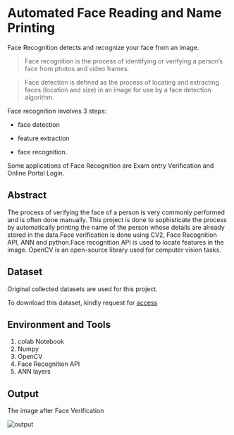# Automated Face Reading and Name Printing
Face Recognition detects and recognize your face from an image.

> Face recognition is the process of identifying or verifying a person’s face from photos and video frames.

> Face detection is defined as the process of locating and extracting faces (location and size) in an image for use by a face detection algorithm.

Face recognition involves 3 steps: 
- face detection
+ feature extraction
* face recognition.

Some applications of Face Recognition are Exam entry Verification and Online Portal Login. 

## Abstract
The process of verifying the face of a person is very commonly performed and is often done manually. This project is done to sophisticate the process by automatically printing the name of the person whose details are already stored in the data.Face verification is done using CV2, Face Recognition API, ANN and python.Face recognition API is used to locate features in the image. OpenCV is an open-source library used for computer vision tasks.

## Dataset
Original collected datasets are used for this project.

To download this dataset, kindly request for [access](https://drive.google.com/drive/folders/1G9kapPO2t58oUSwtpssPiHkeKO1HzsDN)

## Environment and Tools
1. colab Notebook
2. Numpy
3. OpenCV
4. Face Recognition API
5. ANN layers

## Output
The image after Face Verification

![output](https://user-images.githubusercontent.com/114278846/210181217-a1e2b8de-86ed-4726-8f8a-307a9dbd3d67.jpg)
